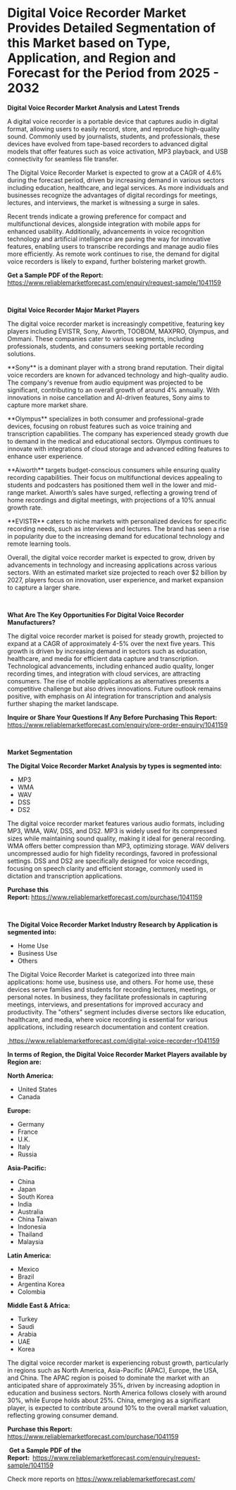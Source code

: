<p><h1>Digital Voice Recorder Market Provides Detailed Segmentation of this Market based on Type, Application, and Region and Forecast for the Period from 2025 - 2032</h1></p><p><strong>Digital Voice Recorder Market Analysis and Latest Trends</strong></p>
<p><p>A digital voice recorder is a portable device that captures audio in digital format, allowing users to easily record, store, and reproduce high-quality sound. Commonly used by journalists, students, and professionals, these devices have evolved from tape-based recorders to advanced digital models that offer features such as voice activation, MP3 playback, and USB connectivity for seamless file transfer.</p><p>The Digital Voice Recorder Market is expected to grow at a CAGR of 4.6% during the forecast period, driven by increasing demand in various sectors including education, healthcare, and legal services. As more individuals and businesses recognize the advantages of digital recordings for meetings, lectures, and interviews, the market is witnessing a surge in sales. </p><p>Recent trends indicate a growing preference for compact and multifunctional devices, alongside integration with mobile apps for enhanced usability. Additionally, advancements in voice recognition technology and artificial intelligence are paving the way for innovative features, enabling users to transcribe recordings and manage audio files more efficiently. As remote work continues to rise, the demand for digital voice recorders is likely to expand, further bolstering market growth.</p></p>
<p><strong>Get a Sample PDF of the Report:&nbsp;</strong> <a href="https://www.reliablemarketforecast.com/enquiry/request-sample/1041159?utm_campaign=3512&utm_medium=2&utm_source=Github&utm_content=ia&utm_term=06042025&utm_id=digital-voice-recorder">https://www.reliablemarketforecast.com/enquiry/request-sample/1041159</a></p>
<p>&nbsp;</p>
<p><strong>Digital Voice Recorder Major Market Players</strong></p>
<p><p>The digital voice recorder market is increasingly competitive, featuring key players including EVISTR, Sony, Aiworth, TOOBOM, MAXPRO, Olympus, and Ommani. These companies cater to various segments, including professionals, students, and consumers seeking portable recording solutions.</p><p>**Sony** is a dominant player with a strong brand reputation. Their digital voice recorders are known for advanced technology and high-quality audio. The company's revenue from audio equipment was projected to be significant, contributing to an overall growth of around 4% annually. With innovations in noise cancellation and AI-driven features, Sony aims to capture more market share.</p><p>**Olympus** specializes in both consumer and professional-grade devices, focusing on robust features such as voice training and transcription capabilities. The company has experienced steady growth due to demand in the medical and educational sectors. Olympus continues to innovate with integrations of cloud storage and advanced editing features to enhance user experience.</p><p>**Aiworth** targets budget-conscious consumers while ensuring quality recording capabilities. Their focus on multifunctional devices appealing to students and podcasters has positioned them well in the lower and mid-range market. Aiworth’s sales have surged, reflecting a growing trend of home recordings and digital meetings, with projections of a 10% annual growth rate.</p><p>**EVISTR** caters to niche markets with personalized devices for specific recording needs, such as interviews and lectures. The brand has seen a rise in popularity due to the increasing demand for educational technology and remote learning tools.</p><p>Overall, the digital voice recorder market is expected to grow, driven by advancements in technology and increasing applications across various sectors. With an estimated market size projected to reach over $2 billion by 2027, players focus on innovation, user experience, and market expansion to capture a larger share.</p></p>
<p>&nbsp;</p>
<p><strong>What Are The Key Opportunities For Digital Voice Recorder Manufacturers?</strong></p>
<p><p>The digital voice recorder market is poised for steady growth, projected to expand at a CAGR of approximately 4-5% over the next five years. This growth is driven by increasing demand in sectors such as education, healthcare, and media for efficient data capture and transcription. Technological advancements, including enhanced audio quality, longer recording times, and integration with cloud services, are attracting consumers. The rise of mobile applications as alternatives presents a competitive challenge but also drives innovations. Future outlook remains positive, with emphasis on AI integration for transcription and analysis further shaping the market landscape.</p></p>
<p><strong>Inquire or Share Your Questions If Any Before Purchasing This Report:</strong> <a href="https://www.reliablemarketforecast.com/enquiry/pre-order-enquiry/1041159?utm_campaign=3512&utm_medium=2&utm_source=Github&utm_content=ia&utm_term=06042025&utm_id=digital-voice-recorder">https://www.reliablemarketforecast.com/enquiry/pre-order-enquiry/1041159</a></p>
<p>&nbsp;</p>
<p><strong>Market Segmentation</strong></p>
<p><strong>The Digital Voice Recorder Market Analysis by types is segmented into:</strong></p>
<p><ul><li>MP3</li><li>WMA</li><li>WAV</li><li>DSS</li><li>DS2</li></ul></p>
<p><p>The digital voice recorder market features various audio formats, including MP3, WMA, WAV, DSS, and DS2. MP3 is widely used for its compressed sizes while maintaining sound quality, making it ideal for general recording. WMA offers better compression than MP3, optimizing storage. WAV delivers uncompressed audio for high fidelity recordings, favored in professional settings. DSS and DS2 are specifically designed for voice recordings, focusing on speech clarity and efficient storage, commonly used in dictation and transcription applications.</p></p>
<p><strong>Purchase this Report:&nbsp;</strong><a href="https://www.reliablemarketforecast.com/purchase/1041159?utm_campaign=3512&utm_medium=2&utm_source=Github&utm_content=ia&utm_term=06042025&utm_id=digital-voice-recorder">https://www.reliablemarketforecast.com/purchase/1041159</a></p>
<p>&nbsp;</p>
<p><strong>The Digital Voice Recorder Market Industry Research by Application is segmented into:</strong></p>
<p><ul><li>Home Use</li><li>Business Use</li><li>Others</li></ul></p>
<p><p>The Digital Voice Recorder Market is categorized into three main applications: home use, business use, and others. For home use, these devices serve families and students for recording lectures, meetings, or personal notes. In business, they facilitate professionals in capturing meetings, interviews, and presentations for improved accuracy and productivity. The "others" segment includes diverse sectors like education, healthcare, and media, where voice recording is essential for various applications, including research documentation and content creation.</p></p>
<p><a href="https://www.reliablemarketforecast.com/digital-voice-recorder-r1041159?utm_campaign=3512&utm_medium=2&utm_source=Github&utm_content=ia&utm_term=06042025&utm_id=digital-voice-recorder">&nbsp;https://www.reliablemarketforecast.com/digital-voice-recorder-r1041159</a></p>
<p><strong>In terms of Region, the Digital Voice Recorder Market Players available by Region are:</strong></p>
<p>
    <p> <strong> North America: </strong>
        <ul>
            <li>United States</li>
            <li>Canada</li>
        </ul>
        </p> 
    <p> <strong> Europe: </strong>
        <ul>
            <li>Germany</li>
            <li>France</li>
            <li>U.K.</li>
            <li>Italy</li>
            <li>Russia</li>
        </ul>
        </p> 
    <p> <strong> Asia-Pacific: </strong>
        <ul>
            <li>China</li>
            <li>Japan</li>
            <li>South Korea</li>
            <li>India</li>
            <li>Australia</li>
            <li>China Taiwan</li>
            <li>Indonesia</li>
            <li>Thailand</li>
            <li>Malaysia</li>
        </ul>
        </p> 
    <p> <strong> Latin America: </strong>
        <ul>
            <li>Mexico</li>
            <li>Brazil</li>
            <li>Argentina Korea</li>
            <li>Colombia</li>
        </ul>
        </p> 
    <p> <strong> Middle East & Africa: </strong>
        <ul>
            <li>Turkey</li>
            <li>Saudi</li>
            <li>Arabia</li>
            <li>UAE</li>
            <li>Korea</li>
        </ul>
    </p>
    </p>
<p><p>The digital voice recorder market is experiencing robust growth, particularly in regions such as North America, Asia-Pacific (APAC), Europe, the USA, and China. The APAC region is poised to dominate the market with an anticipated share of approximately 35%, driven by increasing adoption in education and business sectors. North America follows closely with around 30%, while Europe holds about 25%. China, emerging as a significant player, is expected to contribute around 10% to the overall market valuation, reflecting growing consumer demand.</p></p>
<p><strong>Purchase this Report: </strong><a href="https://www.reliablemarketforecast.com/purchase/1041159?utm_campaign=3512&utm_medium=2&utm_source=Github&utm_content=ia&utm_term=06042025&utm_id=digital-voice-recorder">https://www.reliablemarketforecast.com/purchase/1041159</a></p>
<p>&nbsp;<strong>Get a Sample PDF of the Report:&nbsp;&nbsp;</strong><a href="https://www.reliablemarketforecast.com/enquiry/request-sample/1041159?utm_campaign=3512&utm_medium=2&utm_source=Github&utm_content=ia&utm_term=06042025&utm_id=digital-voice-recorder">https://www.reliablemarketforecast.com/enquiry/request-sample/1041159</a></p>
<p><strong></strong></p>
<p>Check more reports on <a href="https://www.reliablemarketforecast.com/?utm_campaign=3512&utm_medium=2&utm_source=Github&utm_content=ia&utm_term=06042025&utm_id=digital-voice-recorder">https://www.reliablemarketforecast.com/</a></p>